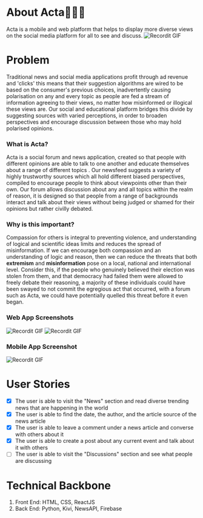 # About Acta📰🌿🌱  

Acta is a mobile and web platform that helps to display more diverse views on the social media platform for all to see and discuss. 
![Recordit GIF](https://media.giphy.com/media/UOLONN3GYFN97qi30T/giphy.gif)
# Problem 
Traditional news and social media applications profit through ad revenue and 'clicks' this means that their suggestion algorithms are wired to be based on the consumer's previous choices, inadvertently causing polarisation on any and every topic as people are fed a stream of information agreeing to their views, no matter how misinformed or illogical these views are. Our social and educational platform bridges this divide by suggesting sources with varied perceptions, in order to broaden perspectives and encourage discussion between those who may hold polarised opinions. 

### What is Acta?
Acta is a social forum and news application, created so that people with different opinions are able to talk to one another and educate themselves about a range of different topics . Our newsfeed suggests a variety of highly trustworthy sources which all hold different biased perspectives, compiled to encourage people to think about viewpoints other than their own. Our forum allows discussion about any and all topics within the realm of reason, it is designed so that people from a range of backgrounds interact and talk about their views without being judged or shamed for their opinions but rather civilly debated. 

### Why is this important?
Compassion for others is integral to preventing violence, and understanding of logical and scientific ideas limits and reduces the spread of misinformation. If we can encourage both compassion and an understanding of logic and reason, then we can reduce the threats that both **extremism** and **misinformation** pose on a local, national and international level. Consider this, if the people who genuinely believed their election was stolen from them, and that democracy had failed them were allowed to freely debate their reasoning, a majority of these individuals could have been swayed to not commit the egregious act that occurred, with a forum such as Acta, we could have potentially quelled this threat before it even began. 

### Web App Screenshots 
![Recordit GIF](https://media.giphy.com/media/ZjPFW2Dtyn12t9JIqY/giphy.gif)
![Recordit GIF](https://media.giphy.com/media/5kT9nJuzPFH9wiLkNc/giphy.gif)

### Mobile App Screenshot
![Recordit GIF](https://media.giphy.com/media/UENluevfip28cv01sD/giphy.gif)
# User Stories
- [x] The user is able to visit the "News" section and read diverse trending news that are happening in the world
- [x] The user is able to find the date, the author, and the article source of the news article
- [x] The user is able to leave a comment under a news article and converse with others about it
- [x] The user is able to create a post about any current event and talk about it with others
- [ ] The user is able to visit the "Discussions" section and see what people are discussing 

# Technical Backbone
1. Front End:  HTML, CSS, ReactJS 
2. Back End: Python, Kivi, NewsAPI, Firebase


